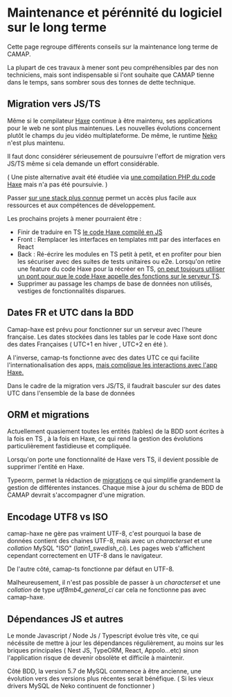 # Maintenance et pérénnité du logiciel sur le long terme

Cette page regroupe différents conseils sur la maintenance long terme de CAMAP.

La plupart de ces travaux à mener sont peu compréhensibles par des non techniciens, mais sont indispensable si l'ont souhaite que CAMAP tienne dans le temps, sans sombrer sous des tonnes de dette technique.

## Migration vers JS/TS

Même si le compilateur [Haxe](https://haxe.org/download/) continue à être maintenu, ses applications pour le web ne sont plus maintenues. Les nouvelles évolutions concernent plutôt le champs du jeu vidéo multiplateforme. De même, le runtime [Neko](https://nekovm.org/) n'est plus maintenu.

Il faut donc considérer sérieusement de poursuivre l'effort de migration vers JS/TS même si cela demande un effort considérable.

( Une piste alternative avait été étudiée via [une compilation PHP du code Haxe](https://haxe.org/manual/target-php-getting-started.html) mais n'a pas été poursuivie. )

Passer [sur une stack plus connue](https://trends.google.com/trends/explore?date=now%201-d&q=%2Fm%2F0dbjtf,%2Fm%2F02p97,%2Fm%2F0n50hxv&hl=fr) permet un accès plus facile aux ressources et aux compétences de développement.

Les prochains projets à mener pourraient être :

-   Finir de traduire en TS [le code Haxe compilé en JS](https://github.com/CAMAP-APP/camap-hx/tree/master/js)
-   Front : Remplacer les interfaces en templates mtt par des interfaces en React
-   Back : Ré-écrire les modules en TS petit à petit, et en profiter pour bien les sécuriser avec des suites de tests unitaires ou e2e. Lorsqu'on retire une feature du code Haxe pour la récréer en TS, [on peut toujours utiliser un pont pour que le code Haxe appelle des fonctions sur le serveur TS](https://github.com/CAMAP-APP/camap-hx/blob/master/src/service/BridgeService.hx).
-   Supprimer au passage les champs de base de données non utilisés, vestiges de fonctionnalités disparues.

## Dates FR et UTC dans la BDD

Camap-haxe est prévu pour fonctionner sur un serveur avec l'heure française. Les dates stockées dans les tables par le code Haxe sont donc des dates Françaises ( UTC+1 en hiver , UTC+2 en été ).

A l'inverse, camap-ts fonctionne avec des dates UTC ce qui facilite l'internationalisation des apps, [mais complique les interactions avec l'app Haxe.](https://github.com/CAMAP-APP/camap-ts/blob/master/packages/api-core/src/shop/entities/multi-distrib.entity.ts#L99)

Dans le cadre de la migration vers JS/TS, il faudrait basculer sur des dates UTC dans l'ensemble de la base de données

## ORM et migrations

Actuellement quasiement toutes les entités (tables) de la BDD sont écrites à la fois en TS , à la fois en Haxe, ce qui rend la gestion des évolutions particulièrement fastidieuse et compliquée.

Lorsqu'on porte une fonctionnalité de Haxe vers TS, il devient possible de supprimer l'entité en Haxe.

Typeorm, permet la rédaction de [migrations](https://orkhan.gitbook.io/typeorm/docs/migrations) ce qui simplifie grandement la gestion de différentes instances.
Chaque mise à jour du schéma de BDD de CAMAP devrait s'accompagner d'une migration.

## Encodage UTF8 vs ISO

camap-haxe ne gère pas vraiment UTF-8, c'est pourquoi la base de données contient des chaines UTF-8, mais avec un _characterset_ et une _collation_ MySQL "ISO" (_latin1_swedish_ci_). Les pages web s'affichent cependant correctement en UTF-8 dans le navigateur.

De l'autre côté, camap-ts fonctionne par défaut en UTF-8.

Malheureusement, il n'est pas possible de passer à un _characterset_ et une _collation_ de type _utf8mb4_general_ci_ car cela ne fonctionne pas avec camap-haxe.

## Dépendances JS et autres

Le monde Javascript / Node Js / Typescript évolue très vite, ce qui nécéssite de mettre à jour les dépendances régulièrement, au moins sur les briques principales ( Nest JS, TypeORM, React, Appolo...etc) sinon l'application risque de devenir obsolète et difficile à maintenir.

Côté BDD, la version 5.7 de MySQL commence à être ancienne, une évolution vers des versions plus récentes serait bénéfique. ( Si les vieux drivers MySQL de Neko continuent de fonctionner )
